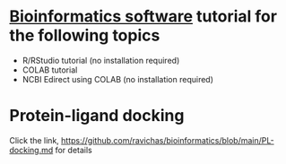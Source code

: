 # [Bioinformatics software]( https://github.com/ravichas/bioinformatics/blob/main/Bioinformatics.md) tutorial for the following topics
* R/RStudio tutorial (no installation required)
* COLAB tutorial 
* NCBI Edirect using COLAB (no installation required)

# Protein-ligand docking

Click the link, https://github.com/ravichas/bioinformatics/blob/main/PL-docking.md for details
